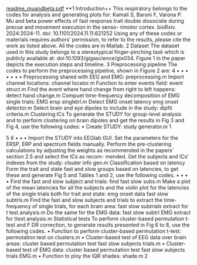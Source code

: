 [readme_muandbeta.pdf](https://github.com/user-attachments/files/17970055/readme_muandbeta.pdf)
**1 Introduction++
This respiratory belongs to the codes for analysis and generating plots for: Kamali S, Baroni F, Varona P. Mu and beta power effects of fast response trait double dissociate during precue and movement execution in the senso- rimotor cortex. bioRxiv. 2024:2024-11. doi: 10.1101/2024.11.11.621252 Using any of these codes or materials requires authors’ permission, to refer to the results, please cite the work as listed above.
All the codes are in Matlab.
2 Dataset
The dataset used in this study belongs to a stereotypical finger-pinching task which is publicly available at: doi:10.1093/gigascience/gix034. Figure 1 in the paper depicts the execution steps and timeline.
3 Preprocessing pipeline
The codes to perform the preprocessing pipeline, shown in Figure 2 are:
4
• • • • • • •
Preprocessing shared with EEG and EMG: preprocessing.m
Import channel locations: channel locator.m
Function to enter events field: event struct.m
Find the event where hand change from right to left happens: detect hand change.m Compuet time-frequency decomposition of EMG single trials: EMG ersp singletrl.m Detect EMG onset latency emg onset detector.m
Select brain and eye dipoles to include in the study: dipfit criteria.m Clustering ICs
To generate the STUDY for group-level analysis and to perform clustering on brain dipoles and get the results in Fig 3 and Fig 4, use the following codes:
• Create STUDY: study generator.m 1

5
6
•
•
•
Import the STUDY into EEGlab GUI. Set the parameters for the ERSP, ERP and spectrum fields manually.
Perform the pre-clustering calculations by adjusting the weights as recommended in the papers’ section 2.5 and select the ICs as recom- mended.
Get the subjects and ICs’ indexes from the study:
clsuter info gen.m
Classification based on latency
Form the trait and state fast and slow groups based on latencies, to get these and generate Fig 5 and Tables 1 and 2, use the following codes.
• •
•
•
Find the fast and slow subject and trials: find fast slow subs.m
Make a plot of the mean latencies for all the subjects and the violin plot for the latencies of the single trials both for trait and state:
emg onset data fast slow subtrls.m
Find the fast and slow subjects and trials to extract the time-frequency of single trials, for each brain area:
fast slow subtrials extract for t test analysis.m
Do the same for the EMG data:
fast slow subtrl EMG extract for ttest analysis.m
Statistical tests
To perform cluster-based permutation t-test and F DR correction, to generate results presented in Fig 6 to 8, use the following codes.
• Function to perform cluster-based permutation t-test: permutation test on clusters.m
• Cluster-based test of EEG data over brain areas:
cluster based permutation test fast slow subjects trials.m
• Cluster-based test of EMG data:
cluster based permutation test fast slow subjects trials EMG.m
• Function to ploy the IQR shades: shade.m 2
